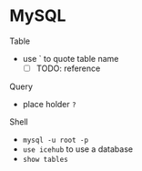 # MySQL

Table

- use ` to quote table name
  - [ ] TODO: reference
  
Query

- place holder `?`

Shell

- `mysql -u root -p`
- `use icehub` to use a database
- `show tables`